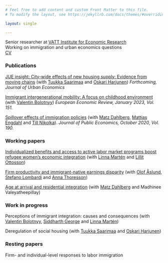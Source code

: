 ```yaml
---
# Feel free to add content and custom Front Matter to this file.
# To modify the layout, see https://jekyllrb.com/docs/themes/#overriding-theme-defaults

layout: single

---
```

Senior researcher at [VATT Institute for Economic Research](https://vatt.fi/en/frontpage) <br/>
Working on immigration and urban economics questions <br/>
[CV](../assets/files/CBratu_CV_Oct_2022.pdf)


### Publications
[JUE insight: City-wide effects of new housing supply: Evidence from moving chains](https://www.sciencedirect.com/science/article/pii/S0094119022001048) (with [Tuukka Saarimaa](https://sites.google.com/site/ttsaarimaa/home) and [Oskari Harjunen](https://sites.google.com/site/oskariharjunen/)) <em> Forthcoming, Journal of Urban Economics </em>

[Immigrant intergenerational mobility: A focus on childhood environment](https://www.sciencedirect.com/science/article/pii/S0014292122002331?casa_token=aNXtfcnyKtcAAAAA:Tv2Pn_oKxeBz0L-7EboNVUkgbYwru7X6V5GAKFhshR4cdf2rMRP0hbdrTJihGurZJyuIY3YdXQ) (with [Valentin Bolotnyy](https://www.valentinbolotnyy.com/)) <em> European Economic Review, January 2023, Vol. 151. </em>

[Spillover effects of immigration policies](https://www.sciencedirect.com/science/article/pii/S0047272720301031?casa_token=8jqIHm3RM4cAAAAA:4R-n-iyeU-Cc_rc13HSz4jgEIwV4rtUhBDqMeo9K1OjNKYO4mKK8KnBw5INs6C89lbEQvdcVKrD6) (with [Matz Dahlberg](https://katalog.uu.se/profile/?id=N94-1712), [Mattias Engdahl](https://www.ifau.se/en/About-IFAU/Personnel/Researchers-Research-Officers/Mattias-Engdahl/) and [Till Nikolka](https://www.dji.de/en/about-us/employees/detailview/mitarbeiter/till-nikolka.html)). <em> Journal of Public Economics, October 2020, Vol. 190. </em>


### Working papers
[Individualized benefits and access to active labor market programs boost refugee women’s economic integration](http://www.diva-portal.org/smash/get/diva2:1758752/FULLTEXT01.pdf) (with [Linna Martén](https://sites.google.com/site/linnamarten/home) and [Lillit Ottosson](https://sites.google.com/view/lillitottosson/home))

[Firm productivity and immigrant-native earnings disparity](https://www.ifau.se/Forskning/Publikationer/Working-papers/2021/firm-productivity-and-immigrant-native-earnings-disparity/) (with [Olof Åslund](https://www.ifau.se/en/About-IFAU/Personnel/Researchers-Research-Officers/Olof-Aslund/), [Stefano Lombardi](https://stefano-lombardi.github.io/) and [Anna Thoresson](https://sites.google.com/site/abthoresson)) 

[Age at arrival and residential integration](https://www.cesifo.org/en/publikationen/2021/working-paper/age-arrival-and-residential-integration) (with [Matz Dahlberg](https://katalog.uu.se/profile/?id=N94-1712) and Madhinee Valeyatheepillay)


### Work in progress

Perceptions of ímmigrant integration: causes and consequences (with [Valentin Bolotnyy](https://www.valentinbolotnyy.com/), [Siddharth George](https://sites.google.com/view/siddharthgeorge/home) and [Linna Martén](https://sites.google.com/site/linnamarten/home))

Deregulation of social housing (with [Tuukka Saarimaa](https://sites.google.com/site/ttsaarimaa/home) and [Oskari Harjunen](https://sites.google.com/site/oskariharjunen/))

### Resting papers

Firm- and individual-level responses to labor immigration 